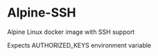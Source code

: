 # Alpine-SSH
Alpine Linux docker image with SSH support

Expects AUTHORIZED_KEYS environment variable
